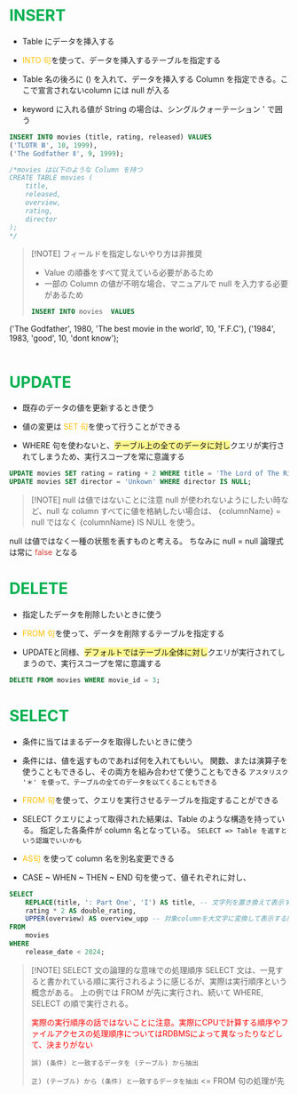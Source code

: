 
# <font color="#00b050">INSERT</font>


- Table にデータを挿入する
  
- <font color="#ffc000">INTO 句</font>を使って、データを挿入するテーブルを指定する
  
- Table 名の後ろに () を入れて、データを挿入する Column を指定できる。ここで宣言されないcolumn には null が入る
  
- keyword に入れる値が String  の場合は、シングルクォーテーション ' で囲う

```sql
INSERT INTO movies (title, rating, released) VALUES
('TLOTR Ⅲ', 10, 1999), 
('The Godfather Ⅱ', 9, 1999);

/*movies は以下のような Column を持つ
CREATE TABLE movies (
	title,
	released,
	overview,
	rating,
	director
);
*/
```


> [!NOTE] フィールドを指定しないやり方は非推奨
> - Value の順番をすべて覚えている必要があるため
> - 一部の Column の値が不明な場合、マニュアルで null を入力する必要があるため
>   
> ```sql
> INSERT INTO movies  VALUES
('The Godfather', 1980, 'The best movie in the world', 10, 'F.F.C'),
('1984', 1983, 'good', 10, 'dont know');
> ```


# <font color="#00b050">UPDATE</font>


- 既存のデータの値を更新するとき使う
  
- 値の変更は <font color="#ffc000">SET 句</font>を使って行うことができる
  
- WHERE 句を使わないと、<span style="background:#fff88f">テーブル上の全てのデータに対し</span>クエリが実行されてしまうため、実行スコープを常に意識する

```sql
UPDATE movies SET rating = rating + 2 WHERE title = 'The Lord of The Rings';
UPDATE movies SET director = 'Unkown' WHERE director IS NULL;
```

> [!NOTE] null は値ではないことに注意
> null が使われないようにしたい時など、null な column すべてに値を格納したい場合は、 {columnName} = null ではなく {columnName} IS NULL を使う。
> 
null は値ではなく一種の状態を表すものと考える。
ちなみに null = null 論理式は常に <font color="#d83931">false</font> となる


# <font color="#00b050">DELETE </font>


- 指定したデータを削除したいときに使う
  
- <font color="#ffc000">FROM 句</font>を使って、データを削除するテーブルを指定する
  
- UPDATEと同様、<span style="background:#fff88f">デフォルトではテーブル全体に対し</span>クエリが実行されてしまうので、実行スコープを常に意識する

```sql
DELETE FROM movies WHERE movie_id = 3;
```


# <font color="#00b050">SELECT</font>


- 条件に当てはまるデータを取得したいときに使う
  
- 条件には、値を返すものであれば何を入れてもいい。
  関数、または演算子を使うこともできるし、その両方を組み合わせて使うこともできる
	  `アスタリスク '＊' を使って、テーブルの全てのデータを以てくることもできる`
  
- <font color="#ffc000">FROM 句</font>を使って、クエリを実行させるテーブルを指定することができる
  
- SELECT クエリによって取得された結果は、Table のような構造を持っている。
  指定した各条件が column 名となっている。
	  `SELECT => Table を返すという認識でいいかも`
  
- <font color="#ffc000">AS句</font> を使って column 名を別名変更できる
- CASE ~ WHEN ~ THEN ~ END 句を使って、値それぞれに対し、


```sql
SELECT
	REPLACE(title, ': Part One', 'I') AS title, -- 文字列を置き換えて表示する関数
	rating * 2 AS double_rating,
	UPPER(overview) AS overview_upp -- 対象columnを大文字に変換して表示する関数
FROM
	movies
WHERE
	release_date < 2024;
```


> [!NOTE] SELECT 文の論理的な意味での処理順序
> SELECT 文は、一見すると書かれている順に実行されるように感じるが、実際は実行順序という概念がある。
> 上の例では FROM が先に実行され、続いて WHERE, SELECT の順で実行される。
> 
> <font color="#ff0000">実際の実行順序の話ではないことに注意。実際にCPUで計算する順序やファイルアクセスの処理順序についてはRDBMSによって異なったりなどして、決まりがない</font>
> 
> `誤) (条件) と一致するデータを (テーブル) から抽出`
> 
> `正) (テーブル) から (条件) と一致するデータを抽出` <= FROM 句の処理が先
